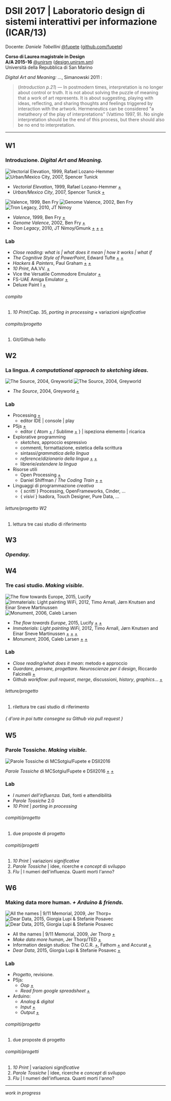 # DSII 2017 | Laboratorio design di sistemi interattivi per informazione (ICAR/13)

Docente: _Daniele Tabellini_ [@fupete](http://twitter.com/fupete) ([github.com/fupete](http://github.com/fupete))  

**Corso di Laurea magistrale in Design**   
**A/A 2015-16** [@unirsm](http://twitter.com/unirsm) ([design.unirsm.sm](http://design.unirsm.sm))  
Università della Repubblica di San Marino

_Digital Art and Meaning: ..._, Simanowski 2011 :
> (_Introduction p.21_) — In postmodern times, interpretation is no longer about control or truth. It is not about solving the puzzle of meaning that a work of art represents. It is about suggesting, playing with ideas, reflecting, and sharing thoughts and feelings triggered by interaction with the artwork. Hermeneutics can be considered "a metatheory of the play of interpretations" (Vattimo 1997, 9). No single interpretation should be the end of this process, but there should also be no end to interpretation.

----

## W1
### Introduzione. _Digital Art and Meaning._

![Vectorial Elevation, 1999, Rafael Lozano-Hemmer](http://i.imgur.com/BNxP95K.jpg?1) ![Urban/Mexico City, 2007, Spencer Tunick](http://i.imgur.com/XHkkirH.jpg?1) 

- _Vectorial Elevation_, 1999, Rafael Lozano-Hemmer [+](http://www.lozano-hemmer.com/vectorial_elevation.php)
- _Urban/Mexico City_, 2007, Spencer Tunick [+](https://vimeo.com/6988932)

![Valence, 1999, Ben Fry](http://i.imgur.com/WMIEi1a.jpg?1) ![Genome Valence, 2002, Ben Fry](http://i.imgur.com/fF4a0Qs.jpg?1) ![Tron Legacy, 2010, JT Nimoy](http://i.imgur.com/dIy34wn.jpg?1)

- _Valence_, 1999, Ben Fry [+](http://benfry.com/valence/)
- _Genome Valence_, 2002, Ben Fry [+](http://benfry.com/genomevalence/)
- _Tron Legacy_, 2010, JT Nimoy/Gmunk [+](http://jtnimoy.com/blogs/projects/14881671-tron-legacy) [+](http://www.inventinginteractive.com/2011/03/02/interview-gmunk/) [+](http://work.gmunk.com/filter/Select/TRON-Solar-Sailor)

### Lab
- _Close reading: what is | what does it mean | how it works | what if_
- _The Cognitive Style of PowerPoint_, Edward Tufte [+](http://www.edwardtufte.com/tufte/books_pp) [+](http://users.ha.uth.gr/tgd/pt0501/09/Tufte.pdf)
- _Hackers & Painters_, Paul Graham [+](http://www.paulgraham.com/hp.html) [+](http://paulgraham.com/hackpaint.html)
- _10 Print_, AA.VV. [+](http://www.10print.org)
- Vice the Versatile Commodore Emulator [+](http://vice-emu.sourceforge.net/)
- FS-UAE Amiga Emulator [+](http://fs-uae.net/)
- Deluxe Paint I [+](http://www.computerhistory.org/atchm/electronic-arts-deluxepaint-early-source-code/)

###### compito
1. _10 Print_/Cap. 35, _porting in processing_ + variazioni _significative_

###### compito/progetto
1. Git/Github hello


## W2
### La lingua. _A computational approach to sketching ideas._

![The Source, 2004, Greyworld](http://i.imgur.com/1n622Q0.jpg?1) ![The Source, 2004, Greyworld](http://i.imgur.com/kPVYKuO.jpg?1)

- _The Source_, 2004, Greyworld [+](http://greyworld.org/archives/31)

### Lab
- Processing [+](http://www.processing.org)
  - editor IDE | console | play
- P5js [+](http://www.p5js.org)
  - editor { Atom [+](https://atom.io/) / Sublime [+](https://www.sublimetext.com/) } | ispeziona elemento | ricarica
- Explorative programming
  - _sketches_, approccio espressivo
  - commenti, formattazione, estetica della scrittura
  - sintassi/_grammatica della lingua_
  - _reference_/_dizionario della lingua_ [+](http://www.processing.org/reference) [+](https://p5js.org/reference/)
  - librerie/_estendere la lingua_
- Risorse utili
  - Open Processing [+](https://www.openprocessing.org/)
  - Daniel Shiffman / _The Coding Train_ [+](http://shiffman.net/) [+](http://thecodingtrain.com/)
- Linguaggi di programmazione _creativa_
  - { _scritti_ } Processing, OpenFrameworks, Cinder, ...
  - { _visivi_ } Isadora, Touch Designer, Pure Data, ...

###### letture/progetto W2
1. lettura tre casi studio di riferimento

## W3
### _Openday._

## W4
### Tre casi studio. _Making visible._

![The flow towards Europe, 2015, Lucify](http://i.imgur.com/k9lRhdY.png?1) ![Immaterials: Light painting WiFi, 2012, Timo Arnall, Jørn Knutsen and Einar Sneve Martinussen](http://i.imgur.com/4wU4Oia.jpg?1) ![Monument, 2006, Caleb Larsen](http://i.imgur.com/8PHa7mG.jpg?1)

- _The flow towards Europe_, 2015, Lucify [+](http://www.lucify.com/the-flow-towards-europe/) [+](https://medium.com/@lucify/a-novel-visualisation-of-the-refugee-crisis-565e40ab5a50#.wgzzkbfpn)  
- _Immaterials: Light painting WiFi_, 2012, Timo Arnall, Jørn Knutsen and Einar Sneve Martinussen [+](http://www.nearfield.org/2011/02/wifi-light-painting) [+](http://www.yourban.no/2011/03/07/making-immaterials-light-painting-wifi/) [+](http://www.yourban.no/2012/06/06/projects-inspired-by-immaterials-light-painting-wifi/)  
- _Monument_, 2006, Caleb Larsen [+](http://www.podcast-directory.co.uk/episodes/monument-if-it-bleeds-it-leads-caleb-larsen-15152482.html) [+](http://caleblarsen.com/monument/)  

### Lab
- _Close reading/what does it mean_: metodo e approccio
- _Guardare, pensare, progettare. Neuroscienze per il design_, Riccardo Falcinelli [+](http://aiapzine.aiap.it/notizie/13565)
- Github _workflow_: _pull request_, _merge_, discussioni, _history_, _graphics_... [+](https://guides.github.com/introduction/flow/)

###### letture/progetto
1. rilettura tre casi studio di riferimento

###### { d'ora in poi tutte consegne su Github via _pull request_ }


## W5
### Parole Tossiche. _Making visible._

 ![_Parole Tossiche_ di MCSotgiu/Fupete e DSII2016 ](http://i.imgur.com/Ka9yazf.jpg?2)
 
 _Parole Tossiche_ di MCSotgiu/Fupete e DSII2016 [+](https://github.com/dsii-2016-unirsm/dsii-2016-archive/blob/master/0_doc/MCSotgiu_dsii-2016_def.pdf) [+](https://github.com/dsii-2016-unirsm/dsii-2016-archive/tree/master/MCSotgiu/Making-Visible)

### Lab
- _I numeri dell'influenza._ Dati, fonti e attendibilità
- _Parole Tossiche_ 2.0
- _10 Print_ | _porting in processing_


###### compiti/progetto
1. due proposte di progetto

###### compiti/progetti
1. _10 Print_ | variazioni _significative_
2. _Parole Tossiche_ | idee, ricerche e _concept_ di sviluppo
3. _Flu_ | I numeri dell'influenza. Quanti morti l'anno?


## W6
### Making data more human. _+ Arduino & friends._

![All the names | 9/11 Memorial, 2009, Jer Thorp+](http://i.imgur.com/0l5ArXT.png?1) ![Dear Data, 2015, Giorgia Lupi & Stefanie Posavec](http://i.imgur.com/ajsEvo6.jpg?1) ![Dear Data, 2015, Giorgia Lupi & Stefanie Posavec](http://i.imgur.com/086ew8k.jpg?1)

- All the names | 9/11 Memorial, 2009, Jer Thorp [+](http://blog.blprnt.com/blog/blprnt/all-the-names/)
- _Make data more human_, Jer Thorp/TED [+](http://www.ted.com/talks/jer_thorp_make_data_more_human)
- Information design studios: The O.C.R. [+](https://ocr.nyc/), Fathom [+](https://fathom.info/) and Accurat [+](http://accurat.it/)
- _Dear Data_, 2015, Giorgia Lupi & Stefanie Posavec [+](http://www.dear-data.com/)

### Lab
- _Progetto_, revisione.
- P5js:
  - _Oop_ [+](https://github.com/dsii-2017-unirsm/dsii-2017-unirsm.github.io/tree/master/2017/oop)
  - _Read from google spreadsheet_ [+](https://github.com/dsii-2017-unirsm/dsii-2017-unirsm.github.io/tree/master/2017/gdoc)
- Arduino:
  - _Analog & digital_
  - _Input_ [+](https://github.com/dsii-2017-unirsm/dsii-2017-archive/tree/master/2017/arduino/processing/input)
  - _Output_ [+](https://github.com/dsii-2017-unirsm/dsii-2017-archive/tree/master/2017/arduino/processing/output)
  
###### compiti/progetto
1. due proposte di progetto

###### compiti/progetti
1. _10 Print_ | variazioni _significative_
2. _Parole Tossiche_ | idee, ricerche e _concept_ di sviluppo
3. _Flu_ | I numeri dell'influenza. Quanti morti l'anno?

----
_work in progress_
